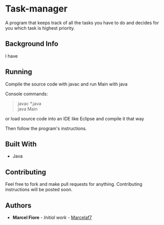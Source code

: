 # Task-manager

A program that keeps track of all the tasks you have to do and decides for you which task is highest priority.

## Background Info

I have 

## Running

Compile the source code with javac and run Main with java

Console commands:
>javac *.java  
>java Main

or load source code into an IDE like Eclipse and compile it that way

Then follow the program's instructions.

## Built With

* Java

## Contributing

Feel free to fork and make pull requests for anything. Contributing instructions will be posted soon.

## Authors

* **Marcel Fiore** - *Initial work* - [Marcelaf7](https://github.com/marcelaf7)
